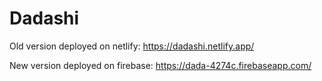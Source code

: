 # Dadashi 

Old version deployed on netlify: https://dadashi.netlify.app/


New version deployed on firebase: https://dada-4274c.firebaseapp.com/
